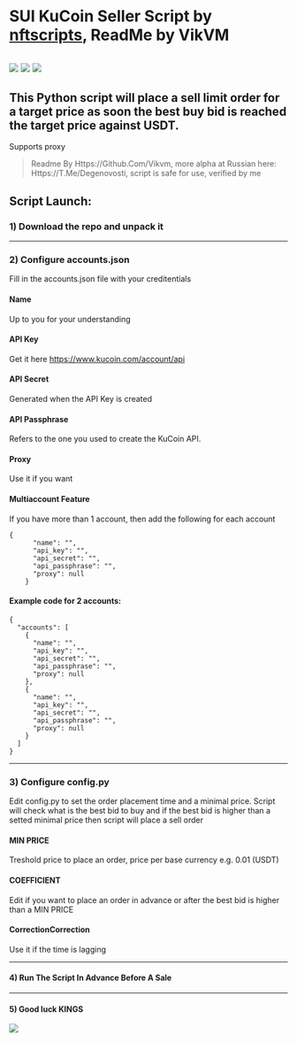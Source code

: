 # SUI KuCoin Seller Script by [nftscripts]( https://github.com/nftscripts "nftscripts"), ReadMe by VikVM
![](https://play-lh.googleusercontent.com/ovFbGElmfBf5gqcNhKLDkNIMMf_54hJ02G6lNTQFYsmK4rqwBjKrbl24RiAPOLiVkdk) ![](https://www.block-chain24.com/sites/default/files/crypto/sui_sui_coin_icon_256x256.svg)
![](https://upload.wikimedia.org/wikipedia/commons/thumb/3/39/KUCOIN.svg/1200px-KUCOIN.svg.png)
------------

## This Python script will place a sell limit order for a target price as soon the best buy bid is reached the target price against USDT.

Supports proxy
> Readme By Https://Github.Com/Vikvm, more alpha at Russian here: Https://T.Me/Degenovosti, script is safe for use, verified by me

## Script Launch:
### 1) Download the repo and unpack it

------------


### 2) Configure accounts.json 
Fill in the accounts.json file with your creditentials

#### Name 
Up to you for your understanding

#### API Key
Get it here https://www.kucoin.com/account/api

#### API Secret
Generated when the API Key is created

#### API Passphrase
Refers to the one you used to create the KuCoin API.

#### Proxy
Use it if you want

#### Multiaccount Feature
If you have more than 1 account, then add the following for each account 

```
{
      "name": "",
      "api_key": "",
      "api_secret": "",
      "api_passphrase": "",
      "proxy": null
    }
   ````
    
#### Example code for 2 accounts:
```
{
  "accounts": [
    {
      "name": "",
      "api_key": "",
      "api_secret": "",
      "api_passphrase": "",
      "proxy": null
    },
    {
      "name": "",
      "api_key": "",
      "api_secret": "",
      "api_passphrase": "",
      "proxy": null
    }
  ]
}
````

------------


### 3) Configure config.py
Edit config.py to set the order placement time and a minimal price.
Script will check what is the best bid to buy and if the best bid is higher than a setted minimal price then script will place a sell order

#### MIN PRICE
Treshold price to place an order, price per base currency e.g. 0.01 (USDT)

#### COEFFICIENT
Edit if you want to place an order in advance or after the best bid is higher than a MIN PRICE

#### CorrectionCorrection
Use it if the time is lagging

------------


#### 4) Run The Script In Advance Before A Sale

------------


#### 5) Good luck KINGS

![](https://www.nicepng.com/png/full/831-8318812_view-samegoogleiqdbsaucenao-based-pepe-in-a-tuxedo.png)
